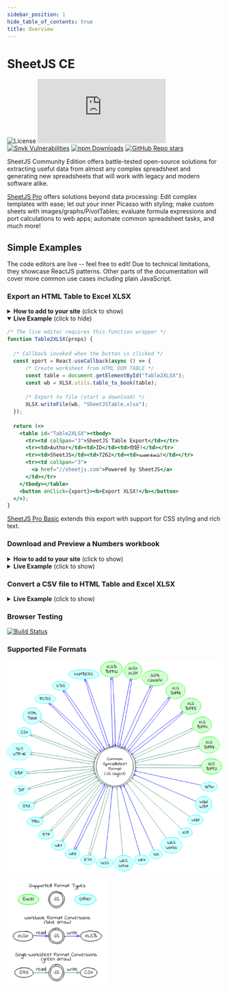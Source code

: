 ```yaml
---
sidebar_position: 1
hide_table_of_contents: true
title: Overview
---
```


# SheetJS CE

![License](https://img.shields.io/github/license/SheetJS/sheetjs)
[![Build Status](https://img.shields.io/github/workflow/status/sheetjs/sheetjs/Tests:%20node.js)](https://github.com/SheetJS/sheetjs/actions)
[![Snyk Vulnerabilities](https://img.shields.io/snyk/vulnerabilities/github/SheetJS/sheetjs)](https://snyk.io/test/github/SheetJS/sheetjs)
[![npm Downloads](https://img.shields.io/npm/dm/xlsx.svg)](https://cdn.sheetjs.com/)
[![GitHub Repo stars](https://img.shields.io/github/stars/SheetJS/sheetjs?style=social)](https://github.com/SheetJS/sheetjs)

SheetJS Community Edition offers battle-tested open-source solutions for
extracting useful data from almost any complex spreadsheet and generating new
spreadsheets that will work with legacy and modern software alike.

[SheetJS Pro](https://sheetjs.com/pro) offers solutions beyond data processing:
Edit complex templates with ease; let out your inner Picasso with styling; make
custom sheets with images/graphs/PivotTables; evaluate formula expressions and
port calculations to web apps; automate common spreadsheet tasks, and much more!

## Simple Examples

The code editors are live -- feel free to edit!  Due to technical limitations,
they showcase ReactJS patterns.  Other parts of the documentation will cover
more common use cases including plain JavaScript.

### Export an HTML Table to Excel XLSX

<details><summary><b>How to add to your site</b> (click to show)</summary>

1) Make sure your table has an ID:

```html
<table id="TableToExport">
```

2) Include a reference to the SheetJS Library in your page:

```html
<script src="https://cdn.sheetjs.com/xlsx-latest/package/dist/xlsx.full.min.js"></script>
```

3) Add a button that users will click to generate an export

```html
<button id="sheetjsexport"><b>Export as XLSX</b></button>
```

4) Add an event handler for the `click` event to create a workbook and download:

```js
document.getElementById("sheetjsexport").addEventListener('click', function() {
  /* Create worksheet from HTML DOM TABLE */
  var wb = XLSX.utils.table_to_book(document.getElementById("TableToExport"));
  /* Export to file (start a download) */
  XLSX.writeFile(wb, "SheetJSTable.xlsx");
});
```

</details>

<details open><summary><b>Live Example</b> (click to hide)</summary>

```jsx live
/* The live editor requires this function wrapper */
function Table2XLSX(props) {

  /* Callback invoked when the button is clicked */
  const xport = React.useCallback(async () => {
      /* Create worksheet from HTML DOM TABLE */
      const table = document.getElementById("Table2XLSX");
      const wb = XLSX.utils.table_to_book(table);

      /* Export to file (start a download) */
      XLSX.writeFile(wb, "SheetJSTable.xlsx");
  });

  return (<>
    <table id="Table2XLSX"><tbody>
      <tr><td colSpan="3">SheetJS Table Export</td></tr>
      <tr><td>Author</td><td>ID</td><td>你好!</td></tr>
      <tr><td>SheetJS</td><td>7262</td><td>வணக்கம்!</td></tr>
      <tr><td colSpan="3">
        <a href="//sheetjs.com">Powered by SheetJS</a>
      </td></tr>
    </tbody></table>
    <button onClick={xport}><b>Export XLSX!</b></button>
  </>);
}
```

<a href="https://sheetjs.com/pro">SheetJS Pro Basic</a> extends this export with
support for CSS styling and rich text.

</details>

### Download and Preview a Numbers workbook

<details><summary><b>How to add to your site</b> (click to show)</summary>

1) Create a container DIV for the table:

```html
<div id="TableContainer"></div>
```

2) Include a reference to the SheetJS Library in your page:

```html
<script src="https://cdn.sheetjs.com/xlsx-latest/package/dist/xlsx.full.min.js"></script>
```

3) Add a script block to download and update the page:

```html
<script>
(async() => {
  const f = await fetch(URL_TO_DOWNLOAD); // replace with the URL of the file
  const ab = await f.arrayBuffer();

  /* Parse file and get first worksheet */
  const wb = XLSX.read(ab);
  const ws = wb.Sheets[wb.SheetNames[0]];

  /* Generate HTML */
  var output = document.getElementById("TableContainer");
  output.innerHTML = XLSX.utils.sheet_to_html(ws);
})();
</script>
```

</details>

<details><summary><b>Live Example</b> (click to show)</summary>

```jsx live
/* The live editor requires this function wrapper */
function Numbers2HTML(props) {
  const [html, setHTML] = React.useState("");

  /* Fetch and update HTML */
  React.useEffect(async() => {
    /* Fetch file */
    const f = await fetch("https://sheetjs.com/pres.numbers");
    const ab = await f.arrayBuffer();

    /* Parse file */
    const wb = XLSX.read(ab);
    const ws = wb.Sheets[wb.SheetNames[0]];

    /* Generate HTML */
    setHTML(XLSX.utils.sheet_to_html(ws));
  }, []);

  return (<div dangerouslySetInnerHTML={{__html: html}}/>);
}
```

<a href="https://sheetjs.com/pro">SheetJS Pro Basic</a> extends this import with
support for CSS styling and rich text.

</details>

### Convert a CSV file to HTML Table and Excel XLSX

<details><summary><b>Live Example</b> (click to show)</summary>

```jsx live
/* The live editor requires this function wrapper */
function Tabeller(props) {

  /* Starting CSV data -- change data here */
  const csv = `\
This,is,a,Test
வணக்கம்,สวัสดี,你好,가지마
1,2,3,4`;

  /* Parse CSV into a workbook object */
  const wb = XLSX.read(csv, {type: "string"});

  /* Get the worksheet (default name "Sheet1") */
  const ws = wb.Sheets.Sheet1;

  /* Create HTML table */
  const id = "tabeller"; // HTML TABLE ID
  const __html = XLSX.utils.sheet_to_html(ws, { id });

  return (<>

    {/* Show HTML preview */}
    <div dangerouslySetInnerHTML={{__html}}/>

    {/* Export Button */}
    <button onClick={() => {

      /* Create worksheet from HTML DOM TABLE */
      const table = document.getElementById(id);
      const wb = XLSX.utils.table_to_book(table);

      /* Export to file (start a download) */
      XLSX.writeFile(wb, "SheetJSIntro.xlsx");
    }}>
      <b>Export XLSX!</b>
    </button>

  </>);

}
```

</details>


### Browser Testing

[![Build Status](https://saucelabs.com/browser-matrix/sheetjs.svg)](https://saucelabs.com/u/sheetjs)

### Supported File Formats

![circo graph of format support](./img/formats.png)

![graph legend](./img/legend.png)
